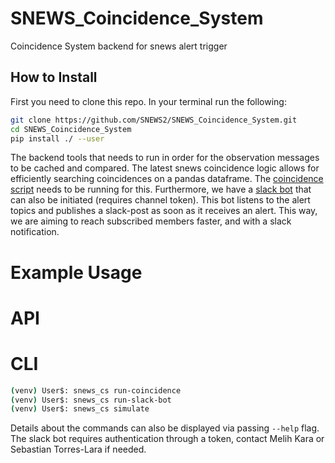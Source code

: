 # SNEWS_Coincidence_System
Coincidence System backend for snews alert trigger

## How to Install

First you need to clone this repo. In your terminal run the following:

````bash 
git clone https://github.com/SNEWS2/SNEWS_Coincidence_System.git
cd SNEWS_Coincidence_System
pip install ./ --user
````

The backend tools that needs to run in order for the observation messages to be cached and compared. The latest snews coincidence logic allows for efficiently searching coincidences on a pandas dataframe. The [coincidence script](https://github.com/SNEWS2/SNEWS_Coincidence_System/blob/main/snews_cs/snews_coinc_v2.py) needs to be running for this. Furthermore, we have a [slack bot](https://github.com/SNEWS2/SNEWS_Coincidence_System/blob/main/snews_cs/snews_bot.py) that can also be initiated (requires channel token). This bot listens to the alert topics and publishes a slack-post as soon as it receives an alert. This way, we are aiming to reach subscribed members faster, and with a slack notification.<br>

# Example Usage
# API



# CLI

```bash
(venv) User$: snews_cs run-coincidence
(venv) User$: snews_cs run-slack-bot
(venv) User$: snews_cs simulate
```

Details about the commands can also be displayed via passing `--help` flag. The slack bot requires authentication through a token, contact Melih Kara or Sebastian Torres-Lara if needed.

